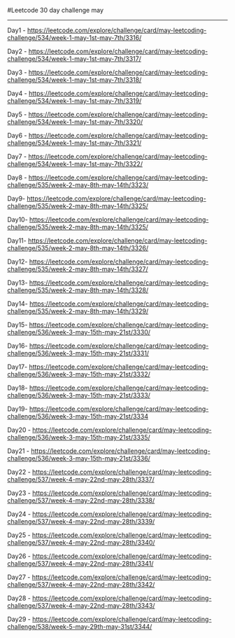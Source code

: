 #Leetcode 30 day challenge may	

---	
Day1 - https://leetcode.com/explore/challenge/card/may-leetcoding-challenge/534/week-1-may-1st-may-7th/3316/

Day2 - https://leetcode.com/explore/challenge/card/may-leetcoding-challenge/534/week-1-may-1st-may-7th/3317/

Day3 - https://leetcode.com/explore/challenge/card/may-leetcoding-challenge/534/week-1-may-1st-may-7th/3318/

Day4 - https://leetcode.com/explore/challenge/card/may-leetcoding-challenge/534/week-1-may-1st-may-7th/3319/

Day5 - https://leetcode.com/explore/challenge/card/may-leetcoding-challenge/534/week-1-may-1st-may-7th/3320/

Day6 - https://leetcode.com/explore/challenge/card/may-leetcoding-challenge/534/week-1-may-1st-may-7th/3321/

Day7 - https://leetcode.com/explore/challenge/card/may-leetcoding-challenge/534/week-1-may-1st-may-7th/3322/

Day8 - https://leetcode.com/explore/challenge/card/may-leetcoding-challenge/535/week-2-may-8th-may-14th/3323/	

Day9- https://leetcode.com/explore/challenge/card/may-leetcoding-challenge/535/week-2-may-8th-may-14th/3325/

Day10- https://leetcode.com/explore/challenge/card/may-leetcoding-challenge/535/week-2-may-8th-may-14th/3325/

Day11- https://leetcode.com/explore/challenge/card/may-leetcoding-challenge/535/week-2-may-8th-may-14th/3326/

Day12- https://leetcode.com/explore/challenge/card/may-leetcoding-challenge/535/week-2-may-8th-may-14th/3327/

Day13- https://leetcode.com/explore/challenge/card/may-leetcoding-challenge/535/week-2-may-8th-may-14th/3328/

Day14- https://leetcode.com/explore/challenge/card/may-leetcoding-challenge/535/week-2-may-8th-may-14th/3329/

Day15- https://leetcode.com/explore/challenge/card/may-leetcoding-challenge/536/week-3-may-15th-may-21st/3330/

Day16- https://leetcode.com/explore/challenge/card/may-leetcoding-challenge/536/week-3-may-15th-may-21st/3331/

Day17- https://leetcode.com/explore/challenge/card/may-leetcoding-challenge/536/week-3-may-15th-may-21st/3332/

Day18- https://leetcode.com/explore/challenge/card/may-leetcoding-challenge/536/week-3-may-15th-may-21st/3333/

Day19- https://leetcode.com/explore/challenge/card/may-leetcoding-challenge/536/week-3-may-15th-may-21st/3334

Day20 - https://leetcode.com/explore/challenge/card/may-leetcoding-challenge/536/week-3-may-15th-may-21st/3335/

Day21 - https://leetcode.com/explore/challenge/card/may-leetcoding-challenge/536/week-3-may-15th-may-21st/3336/

Day22 - https://leetcode.com/explore/challenge/card/may-leetcoding-challenge/537/week-4-may-22nd-may-28th/3337/

Day23 - https://leetcode.com/explore/challenge/card/may-leetcoding-challenge/537/week-4-may-22nd-may-28th/3338/

Day24 - https://leetcode.com/explore/challenge/card/may-leetcoding-challenge/537/week-4-may-22nd-may-28th/3339/

Day25 - https://leetcode.com/explore/challenge/card/may-leetcoding-challenge/537/week-4-may-22nd-may-28th/3340/

Day26 - https://leetcode.com/explore/challenge/card/may-leetcoding-challenge/537/week-4-may-22nd-may-28th/3341/

Day27 - https://leetcode.com/explore/challenge/card/may-leetcoding-challenge/537/week-4-may-22nd-may-28th/3342/

Day28 - https://leetcode.com/explore/challenge/card/may-leetcoding-challenge/537/week-4-may-22nd-may-28th/3343/

Day29 - https://leetcode.com/explore/challenge/card/may-leetcoding-challenge/538/week-5-may-29th-may-31st/3344/
